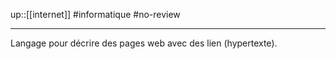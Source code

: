 up::[[internet]]
#informatique #no-review 

----
Langage pour décrire des pages web avec des lien (hypertexte).

